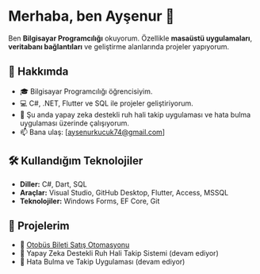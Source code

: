 # Merhaba, ben Ayşenur 👋

Ben **Bilgisayar Programcılığı** okuyorum. Özellikle **masaüstü uygulamaları**, **veritabanı bağlantıları** ve geliştirme alanlarında projeler yapıyorum.

## 🚀 Hakkımda

- 🎓 Bilgisayar Programcılığı öğrencisiyim.
- 💻 C#, .NET, Flutter ve SQL ile projeler geliştiriyorum.
- 🌱 Şu anda yapay zeka destekli ruh hali takip uygulaması ve hata bulma uygulaması üzerinde çalışıyorum.
- 📫 Bana ulaş: [aysenurkucuk74@gmail.com] 

## 🛠️ Kullandığım Teknolojiler

- **Diller:** C#, Dart, SQL
- **Araçlar:** Visual Studio, GitHub Desktop, Flutter, Access, MSSQL
- **Teknolojiler:** Windows Forms, EF Core, Git

## 📂 Projelerim

- 🚌 [Otobüs Bileti Satış Otomasyonu](https://github.com/aysenurkucuk45/otobus_satis)
- 🤖 Yapay Zeka Destekli Ruh Hali Takip Sistemi (devam ediyor)
- 🐞 Hata Bulma ve Takip Uygulaması (devam ediyor)
